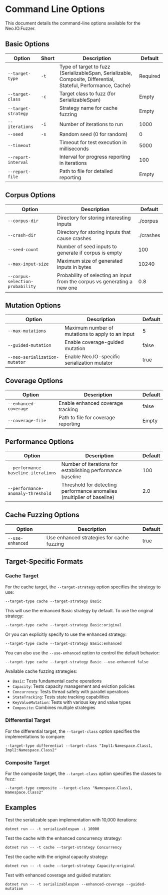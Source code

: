 # Command Line Options

This document details the command-line options available for the Neo.IO.Fuzzer.

## Basic Options

| Option | Short | Description | Default |
|--------|-------|-------------|---------|
| `--target-type` | `-t` | Type of target to fuzz (SerializableSpan, Serializable, Composite, Differential, Stateful, Performance, Cache) | Required |
| `--target-class` | `-c` | Target class to fuzz (for SerializableSpan) | Empty |
| `--target-strategy` | | Strategy name for cache fuzzing | Empty |
| `--iterations` | `-i` | Number of iterations to run | 1000 |
| `--seed` | `-s` | Random seed (0 for random) | 0 |
| `--timeout` | | Timeout for test execution in milliseconds | 5000 |
| `--report-interval` | | Interval for progress reporting in iterations | 100 |
| `--report-file` | | Path to file for detailed reporting | Empty |

## Corpus Options

| Option | Description | Default |
|--------|-------------|---------|
| `--corpus-dir` | Directory for storing interesting inputs | ./corpus |
| `--crash-dir` | Directory for storing inputs that cause crashes | ./crashes |
| `--seed-count` | Number of seed inputs to generate if corpus is empty | 100 |
| `--max-input-size` | Maximum size of generated inputs in bytes | 10240 |
| `--corpus-selection-probability` | Probability of selecting an input from the corpus vs generating a new one | 0.8 |

## Mutation Options

| Option | Description | Default |
|--------|-------------|---------|
| `--max-mutations` | Maximum number of mutations to apply to an input | 5 |
| `--guided-mutation` | Enable coverage-guided mutation | false |
| `--neo-serialization-mutator` | Enable Neo.IO-specific serialization mutator | true |

## Coverage Options

| Option | Description | Default |
|--------|-------------|---------|
| `--enhanced-coverage` | Enable enhanced coverage tracking | false |
| `--coverage-file` | Path to file for coverage reporting | Empty |

## Performance Options

| Option | Description | Default |
|--------|-------------|---------|
| `--performance-baseline-iterations` | Number of iterations for establishing performance baseline | 100 |
| `--performance-anomaly-threshold` | Threshold for detecting performance anomalies (multiplier of baseline) | 2.0 |

## Cache Fuzzing Options

| Option | Description | Default |
|--------|-------------|---------|
| `--use-enhanced` | Use enhanced strategies for cache fuzzing | true |

## Target-Specific Formats

### Cache Target

For the cache target, the `--target-strategy` option specifies the strategy to use:

```
--target-type cache --target-strategy Basic
```

This will use the enhanced Basic strategy by default. To use the original strategy:

```
--target-type cache --target-strategy Basic:original
```

Or you can explicitly specify to use the enhanced strategy:

```
--target-type cache --target-strategy Basic:enhanced
```

You can also use the `--use-enhanced` option to control the default behavior:

```
--target-type cache --target-strategy Basic --use-enhanced false
```

Available cache fuzzing strategies:

- `Basic`: Tests fundamental cache operations
- `Capacity`: Tests capacity management and eviction policies
- `Concurrency`: Tests thread safety with parallel operations
- `StateTracking`: Tests state tracking capabilities
- `KeyValueMutation`: Tests with various key and value types
- `Composite`: Combines multiple strategies

### Differential Target

For the differential target, the `--target-class` option specifies the implementations to compare:

```
--target-type differential --target-class "Impl1:Namespace.Class1, Impl2:Namespace.Class2"
```

### Composite Target

For the composite target, the `--target-class` option specifies the classes to fuzz:

```
--target-type composite --target-class "Namespace.Class1, Namespace.Class2"
```

## Examples

Test the serializable span implementation with 10,000 iterations:

```
dotnet run -- -t serializablespan -i 10000
```

Test the cache with the enhanced concurrency strategy:

```
dotnet run -- -t cache --target-strategy Concurrency
```

Test the cache with the original capacity strategy:

```
dotnet run -- -t cache --target-strategy Capacity:original
```

Test with enhanced coverage and guided mutation:

```
dotnet run -- -t serializablespan --enhanced-coverage --guided-mutation
```

